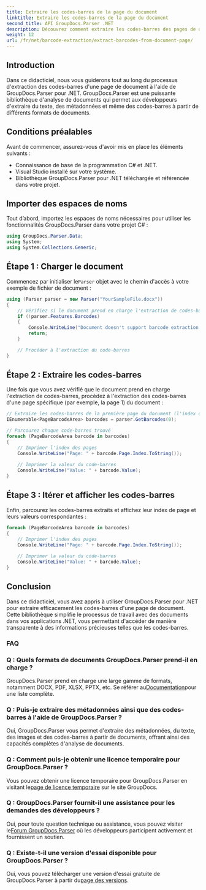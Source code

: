 ```yaml
---
title: Extraire les codes-barres de la page du document
linktitle: Extraire les codes-barres de la page du document
second_title: API GroupDocs.Parser .NET
description: Découvrez comment extraire les codes-barres des pages de documents à l'aide de GroupDocs.Parser pour .NET. Ce didacticiel fournit des conseils étape par étape pour l'extraction de codes-barres.
weight: 12
url: /fr/net/barcode-extraction/extract-barcodes-from-document-page/
---
```

## Introduction
Dans ce didacticiel, nous vous guiderons tout au long du processus d'extraction des codes-barres d'une page de document à l'aide de GroupDocs.Parser pour .NET. GroupDocs.Parser est une puissante bibliothèque d'analyse de documents qui permet aux développeurs d'extraire du texte, des métadonnées et même des codes-barres à partir de différents formats de documents.
## Conditions préalables

Avant de commencer, assurez-vous d'avoir mis en place les éléments suivants :
- Connaissance de base de la programmation C# et .NET.
- Visual Studio installé sur votre système.
- Bibliothèque GroupDocs.Parser pour .NET téléchargée et référencée dans votre projet.
## Importer des espaces de noms
Tout d’abord, importez les espaces de noms nécessaires pour utiliser les fonctionnalités GroupDocs.Parser dans votre projet C# :

```csharp
using GroupDocs.Parser.Data;
using System;
using System.Collections.Generic;
```
## Étape 1 : Charger le document

 Commencez par initialiser le`Parser` objet avec le chemin d'accès à votre exemple de fichier de document :

```csharp
using (Parser parser = new Parser("YourSampleFile.docx"))
{
    // Vérifiez si le document prend en charge l'extraction de codes-barres
    if (!parser.Features.Barcodes)
    {
        Console.WriteLine("Document doesn't support barcode extraction.");
        return;
    }

    // Procéder à l'extraction du code-barres
}
```
## Étape 2 : Extraire les codes-barres

Une fois que vous avez vérifié que le document prend en charge l'extraction de codes-barres, procédez à l'extraction des codes-barres d'une page spécifique (par exemple, la page 1) du document :

```csharp
// Extraire les codes-barres de la première page du document (l'index de la page est basé sur 0)
IEnumerable<PageBarcodeArea> barcodes = parser.GetBarcodes(0);

// Parcourez chaque code-barres trouvé
foreach (PageBarcodeArea barcode in barcodes)
{
    // Imprimer l'index des pages
    Console.WriteLine("Page: " + barcode.Page.Index.ToString());
    
    // Imprimer la valeur du code-barres
    Console.WriteLine("Value: " + barcode.Value);
}
```
## Étape 3 : Itérer et afficher les codes-barres

Enfin, parcourez les codes-barres extraits et affichez leur index de page et leurs valeurs correspondantes :

```csharp
foreach (PageBarcodeArea barcode in barcodes)
{
    // Imprimer l'index des pages
    Console.WriteLine("Page: " + barcode.Page.Index.ToString());
    
    // Imprimer la valeur du code-barres
    Console.WriteLine("Value: " + barcode.Value);
}
```
## Conclusion

Dans ce didacticiel, vous avez appris à utiliser GroupDocs.Parser pour .NET pour extraire efficacement les codes-barres d'une page de document. Cette bibliothèque simplifie le processus de travail avec des documents dans vos applications .NET, vous permettant d'accéder de manière transparente à des informations précieuses telles que les codes-barres.

### FAQ

### Q : Quels formats de documents GroupDocs.Parser prend-il en charge ?
 GroupDocs.Parser prend en charge une large gamme de formats, notamment DOCX, PDF, XLSX, PPTX, etc. Se référer au[Documentation](https://tutorials.groupdocs.com/parser/net/)pour une liste complète.

### Q : Puis-je extraire des métadonnées ainsi que des codes-barres à l'aide de GroupDocs.Parser ?
Oui, GroupDocs.Parser vous permet d'extraire des métadonnées, du texte, des images et des codes-barres à partir de documents, offrant ainsi des capacités complètes d'analyse de documents.

### Q : Comment puis-je obtenir une licence temporaire pour GroupDocs.Parser ?
 Vous pouvez obtenir une licence temporaire pour GroupDocs.Parser en visitant le[page de licence temporaire](https://purchase.groupdocs.com/temporary-license/) sur le site GroupDocs.

### Q : GroupDocs.Parser fournit-il une assistance pour les demandes des développeurs ?
 Oui, pour toute question technique ou assistance, vous pouvez visiter le[Forum GroupDocs.Parser](https://forum.groupdocs.com/c/parser/17) où les développeurs participent activement et fournissent un soutien.

### Q : Existe-t-il une version d'essai disponible pour GroupDocs.Parser ?
 Oui, vous pouvez télécharger une version d'essai gratuite de GroupDocs.Parser à partir du[page des versions](https://releases.groupdocs.com/).